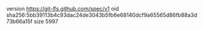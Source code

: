 version https://git-lfs.github.com/spec/v1
oid sha256:5bb39113b4c93dac24de3043b5fb6e68140dcf9a65565d86fb88a3d73b66a15f
size 5997
